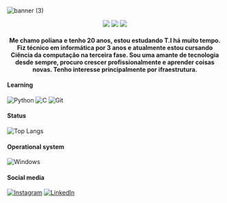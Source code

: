 ![banner (3)](https://github.com/polianasmt/polianasmt/assets/165100641/12714777-e393-4c65-9fbd-896381064ce8)
<p align="center">
 
 <img src="https://badges.pufler.dev/visits/polianasmt/polianasmt"/> 
 <img src="https://badges.pufler.dev/repos/polianasmt"/>
 <img src="https://badges.pufler.dev/commits/monthly/polianasmt" />

</p>

<h4 align="center">


  Me chamo poliana e tenho 20 anos, estou estudando T.I há muito tempo. Fiz técnico em informática por 3 anos
  e atualmente estou cursando Ciência da computação na terceira fase.
  Sou uma amante de tecnologia desde sempre, procuro crescer profissionalmente e aprender coisas novas.
  Tenho interesse principalmente por ifraestrutura.


#### Learning

![Python](https://img.shields.io/badge/python-131c46?style=for-the-badge&logo=python&logoColor=fff)
![C](https://img.shields.io/badge/C-131c46?style=for-the-badge&logo=c&logoColor=white)
![Git](https://img.shields.io/badge/GIT-131c46?style=for-the-badge&logo=git&logoColor=white)


#### Status
  
![Top Langs](https://github-readme-stats-git-masterrstaa-rickstaa.vercel.app/api/top-langs/?username=polianasmt&layout=compact&bg_color=131c46&border_color=30A3DC&title_color=fff&text_color=fff)


#### Operational system 
  
![Windows](https://img.shields.io/badge/Windows-131c46?style=for-the-badge&logo=windows&logoColor=fff)


#### Social media
  
[![Instagram](https://img.shields.io/badge/Instagram-131c46?style=for-the-badge&logo=instagram&logoColor=fff)](https://www.instagram.com/natorishige_/?next=%2F) [![LinkedIn](https://img.shields.io/badge/LinkedIn-131c46?style=for-the-badge&logo=linkedin&logoColor=white)](www.linkedin.com/in/poliana-santos-miranda-52579a22b)
